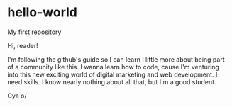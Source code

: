 # hello-world
My first repository

Hi, reader!

I'm following the github's guide so I can learn I little more about being part of a community like this.
I wanna learn how to code, cause I'm venturing into this new exciting world of digital marketing and web development. I need skills. I know nearly nothing about all that, but I'm a good student.

Cya o/
